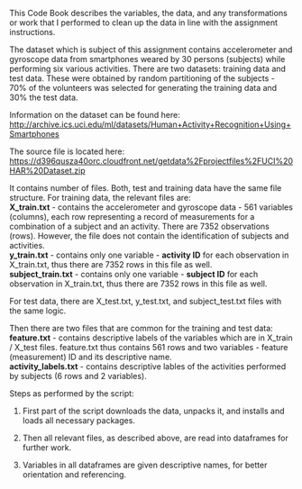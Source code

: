 This Code Book describes the variables, the data, and any transformations or work that I performed to clean up the data in line with the assignment instructions.

The dataset which is subject of this assignment contains accelerometer and gyroscope data from smartphones weared by 30 persons (subjects) while performing six various activities.
There are two datasets: training data and test data. These were obtained by random partitioning of the subjects - 70% of the volunteers was selected for generating the training data and 30% the test data.

Information on the dataset can be found here: http://archive.ics.uci.edu/ml/datasets/Human+Activity+Recognition+Using+Smartphones

The source file is located here: https://d396qusza40orc.cloudfront.net/getdata%2Fprojectfiles%2FUCI%20HAR%20Dataset.zip

It contains number of files.
Both, test and training data have the same file structure. For training data, the relevant files are:<br/>
<strong>X_train.txt</strong> - contains the accelerometer and gyroscope data - 561 variables (columns), each row representing a record of measurements for a combination of a subject and an activity. There are 7352 observations (rows).
However, the file does not contain the identification of subjects and activities.<br/>
<strong>y_train.txt</strong> - contains only one variable - <strong>activity ID</strong> for each observation in X_train.txt, thus there are 7352 rows in this file as well.<br/>
<strong>subject_train.txt</strong> - contains only one variable - <strong>subject ID</strong> for each observation in X_train.txt, thus there are 7352 rows in this file as well.

For test data, there are X_test.txt, y_test.txt, and subject_test.txt files with the same logic.

Then there are two files that are common for the training and test data:<br/>
<strong>feature.txt</strong> - contains descriptive labels of the variables which are in X_train / X_test files. feature.txt thus contains 561 rows and two variables - feature (measurement) ID and its descriptive name.<br/>
<strong>activity_labels.txt</strong> - contains descriptive lables of the activities performed by subjects (6 rows and 2 variables).

Steps as performed by the script:

1. First part of the script downloads the data, unpacks it, and installs and loads all necessary packages.

2. Then all relevant files, as described above, are read into dataframes for further work.

3. Variables in all dataframes are given descriptive names, for better orientation and referencing.
